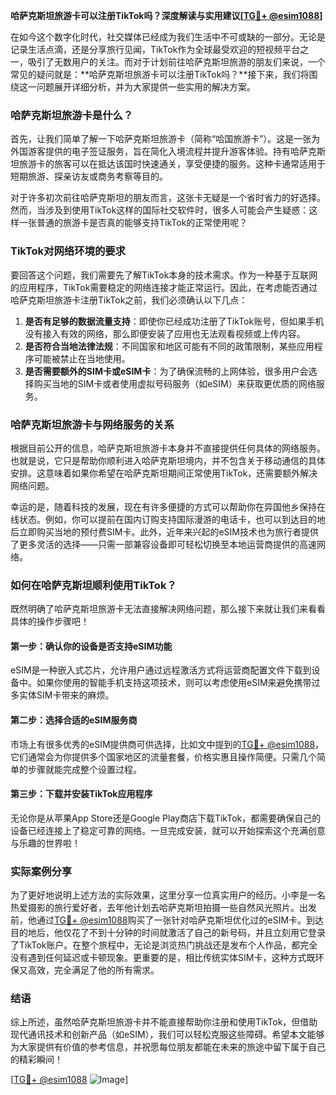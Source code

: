 **哈萨克斯坦旅游卡可以注册TikTok吗？深度解读与实用建议[[TG💪+ @esim1088](https://t.me/s/esim1088)]**

在如今这个数字化时代，社交媒体已经成为我们生活中不可或缺的一部分。无论是记录生活点滴，还是分享旅行见闻，TikTok作为全球最受欢迎的短视频平台之一，吸引了无数用户的关注。而对于计划前往哈萨克斯坦旅游的朋友们来说，一个常见的疑问就是：**哈萨克斯坦旅游卡可以注册TikTok吗？**接下来，我们将围绕这一问题展开详细分析，并为大家提供一些实用的解决方案。

### 哈萨克斯坦旅游卡是什么？

首先，让我们简单了解一下哈萨克斯坦旅游卡（简称“哈国旅游卡”）。这是一张为外国游客提供的电子签证服务，旨在简化入境流程并提升游客体验。持有哈萨克斯坦旅游卡的旅客可以在抵达该国时快速通关，享受便捷的服务。这种卡通常适用于短期旅游、探亲访友或商务考察等目的。

对于许多初次前往哈萨克斯坦的朋友而言，这张卡无疑是一个省时省力的好选择。然而，当涉及到使用TikTok这样的国际社交软件时，很多人可能会产生疑惑：这样一张普通的旅游卡是否真的能够支持TikTok的正常使用呢？

### TikTok对网络环境的要求

要回答这个问题，我们需要先了解TikTok本身的技术需求。作为一种基于互联网的应用程序，TikTok需要稳定的网络连接才能正常运行。因此，在考虑能否通过哈萨克斯坦旅游卡注册TikTok之前，我们必须确认以下几点：

1. **是否有足够的数据流量支持**：即使你已经成功注册了TikTok账号，但如果手机没有接入有效的网络，那么即便安装了应用也无法观看视频或上传内容。
2. **是否符合当地法律法规**：不同国家和地区可能有不同的政策限制，某些应用程序可能被禁止在当地使用。
3. **是否需要额外的SIM卡或eSIM卡**：为了确保流畅的上网体验，很多用户会选择购买当地的SIM卡或者使用虚拟号码服务（如eSIM）来获取更优质的网络服务。

### 哈萨克斯坦旅游卡与网络服务的关系

根据目前公开的信息，哈萨克斯坦旅游卡本身并不直接提供任何具体的网络服务。也就是说，它只是帮助你顺利进入哈萨克斯坦境内，并不包含关于移动通信的具体安排。这意味着如果你希望在哈萨克斯坦期间正常使用TikTok，还需要额外解决网络问题。

幸运的是，随着科技的发展，现在有许多便捷的方式可以帮助你在异国他乡保持在线状态。例如，你可以提前在国内订购支持国际漫游的电话卡，也可以到达目的地后立即购买当地的预付费SIM卡。此外，近年来兴起的eSIM技术也为旅行者提供了更多灵活的选择——只需一部兼容设备即可轻松切换至本地运营商提供的高速网络。

### 如何在哈萨克斯坦顺利使用TikTok？

既然明确了哈萨克斯坦旅游卡无法直接解决网络问题，那么接下来就让我们来看看具体的操作步骤吧！

#### 第一步：确认你的设备是否支持eSIM功能
eSIM是一种嵌入式芯片，允许用户通过远程激活方式将运营商配置文件下载到设备中。如果你使用的智能手机支持这项技术，则可以考虑使用eSIM来避免携带过多实体SIM卡带来的麻烦。

#### 第二步：选择合适的eSIM服务商
市场上有很多优秀的eSIM提供商可供选择，比如文中提到的[TG💪+ @esim1088](https://t.me/s/esim1088)，它们通常会为你提供多个国家地区的流量套餐，价格实惠且操作简便。只需几个简单的步骤就能完成整个设置过程。

#### 第三步：下载并安装TikTok应用程序
无论你是从苹果App Store还是Google Play商店下载TikTok，都需要确保自己的设备已经连接上了稳定可靠的网络。一旦完成安装，就可以开始探索这个充满创意与乐趣的世界啦！

### 实际案例分享

为了更好地说明上述方法的实际效果，这里分享一位真实用户的经历。小李是一名热爱摄影的旅行爱好者，去年他计划去哈萨克斯坦拍摄一些自然风光照片。出发前，他通过[TG💪+ @esim1088](https://t.me/s/esim1088)购买了一张针对哈萨克斯坦优化过的eSIM卡。到达目的地后，他仅花了不到十分钟的时间就激活了自己的新号码，并且立刻用它登录了TikTok账户。在整个旅程中，无论是浏览热门挑战还是发布个人作品，都完全没有遇到任何延迟或卡顿现象。更重要的是，相比传统实体SIM卡，这种方式既环保又高效，完全满足了他的所有需求。

### 结语

综上所述，虽然哈萨克斯坦旅游卡并不能直接帮助你注册和使用TikTok，但借助现代通讯技术和创新产品（如eSIM），我们可以轻松克服这些障碍。希望本文能够为大家提供有价值的参考信息，并祝愿每位朋友都能在未来的旅途中留下属于自己的精彩瞬间！

[[TG💪+ @esim1088](https://t.me/s/esim1088) ![Image](https://i.postimg.cc/4NQfJmqS/Snipaste-2025-05-13-00-14-12.png)]
